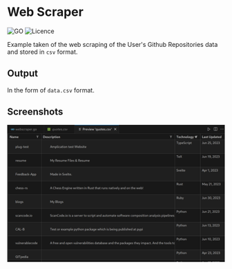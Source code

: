 Web Scraper
=====
![GO](https://img.shields.io/badge/GO-LANGUAGE-%2300599C.svg?style=for-the-badge&logo=go&logoColor=blu)      ![Licence](https://img.shields.io/badge/License-MIT-green.svg?style=for-the-badge)

Example taken of the web scraping of the User's Github Repositories data and stored in `csv` format.
## Output
In the form of `data.csv` format.


## Screenshots
![image](./images/Screenshot_2023-06-30_18-07-18.png)

